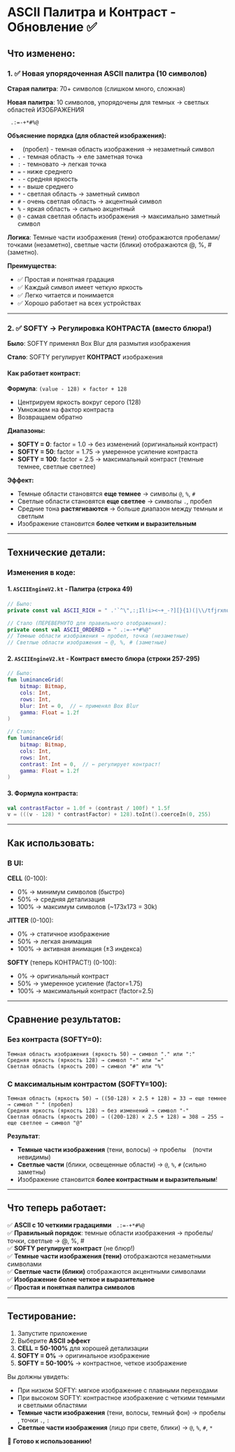 # ASCII Палитра и Контраст - Обновление ✅

## Что изменено:

### 1. ✅ Новая упорядоченная ASCII палитра (10 символов)

**Старая палитра**: 70+ символов (слишком много, сложная)

**Новая палитра**: 10 символов, упорядочены для темных → светлых областей ИЗОБРАЖЕНИЯ
```
 .:=-+*#%@
```

**Объяснение порядка (для областей изображения):**
- ` ` (пробел) - темная область изображения → незаметный символ
- `.` - темная область → еле заметная точка
- `:` - темновато → легкая точка
- `=` - ниже среднего
- `-` - средняя яркость
- `+` - выше среднего
- `*` - светлая область → заметный символ
- `#` - очень светлая область → акцентный символ
- `%` - яркая область → сильно акцентный
- `@` - самая светлая область изображения → максимально заметный символ

**Логика**: Темные части изображения (тени) отображаются пробелами/точками (незаметно), светлые части (блики) отображаются @, %, # (заметно).

**Преимущества:**
- ✅ Простая и понятная градация
- ✅ Каждый символ имеет четкую яркость
- ✅ Легко читается и понимается
- ✅ Хорошо работает на всех устройствах

---

### 2. ✅ SOFTY → Регулировка КОНТРАСТА (вместо блюра!)

**Было**: SOFTY применял Box Blur для размытия изображения

**Стало**: SOFTY регулирует **КОНТРАСТ** изображения

#### Как работает контраст:

**Формула**: `(value - 128) × factor + 128`

- Центрируем яркость вокруг серого (128)
- Умножаем на фактор контраста
- Возвращаем обратно

**Диапазоны:**
- **SOFTY = 0**: factor = 1.0 → без изменений (оригинальный контраст)
- **SOFTY = 50**: factor = 1.75 → умеренное усиление контраста
- **SOFTY = 100**: factor = 2.5 → максимальный контраст (темные темнее, светлые светлее)

**Эффект:**
- Темные области становятся **еще темнее** → символы `@`, `%`, `#`
- Светлые области становятся **еще светлее** → символы `.`, пробел
- Средние тона **растягиваются** → больше диапазон между темным и светлым
- Изображение становится **более четким и выразительным**

---

## Технические детали:

### Изменения в коде:

#### 1. `ASCIIEngineV2.kt` - Палитра (строка 49)
```kotlin
// Было:
private const val ASCII_RICH = " .'`^\",:;Il!i><~+_-?][}{1)(|\\/tfjrxnuvczXYUJCLQ0OZmwqpdbkhao*#MW&8%B@$"

// Стало (ПЕРЕВЕРНУТО для правильного отображения):
private const val ASCII_ORDERED = " .:=-+*#%@"
// Темные области изображения → пробел, точка (незаметные)
// Светлые области изображения → @, %, # (заметные)
```

#### 2. `ASCIIEngineV2.kt` - Контраст вместо блюра (строки 257-295)
```kotlin
// Было:
fun luminanceGrid(
    bitmap: Bitmap,
    cols: Int,
    rows: Int,
    blur: Int = 0,  // ← применял Box Blur
    gamma: Float = 1.2f
)

// Стало:
fun luminanceGrid(
    bitmap: Bitmap,
    cols: Int,
    rows: Int,
    contrast: Int = 0,  // ← регулирует контраст!
    gamma: Float = 1.2f
)
```

#### 3. Формула контраста:
```kotlin
val contrastFactor = 1.0f + (contrast / 100f) * 1.5f
v = (((v - 128) * contrastFactor) + 128).toInt().coerceIn(0, 255)
```

---

## Как использовать:

### В UI:

**CELL** (0-100):
- 0% → минимум символов (быстро)
- 50% → средняя детализация
- 100% → максимум символов (~173x173 = 30k)

**JITTER** (0-100):
- 0% → статичное изображение
- 50% → легкая анимация
- 100% → активная анимация (±3 индекса)

**SOFTY** (теперь КОНТРАСТ!) (0-100):
- 0% → оригинальный контраст
- 50% → умеренное усиление (factor=1.75)
- 100% → максимальный контраст (factor=2.5)

---

## Сравнение результатов:

### Без контраста (SOFTY=0):
```
Темная область изображения (яркость 50) → символ "." или ":"
Средняя яркость (яркость 128) → символ "-" или "="
Светлая область (яркость 200) → символ "#" или "%"
```

### С максимальным контрастом (SOFTY=100):
```
Темная область (яркость 50) → ((50-128) × 2.5 + 128) = 33 → еще темнее → символ " " (пробел)
Средняя яркость (яркость 128) → без изменений → символ "-"
Светлая область (яркость 200) → ((200-128) × 2.5 + 128) = 308 → 255 → еще светлее → символ "@"
```

**Результат**: 
- **Темные части изображения** (тени, волосы) → пробелы ` ` (почти невидимы)
- **Светлые части** (блики, освещенные области) → `@`, `%`, `#` (сильно заметны)
- Изображение становится **более контрастным и выразительным**!

---

## Что теперь работает:

✅ **ASCII с 10 четкими градациями** ` .:=-+*#%@`  
✅ **Правильный порядок**: темные области изображения → пробелы/точки, светлые → @, %, #  
✅ **SOFTY регулирует контраст** (не блюр!)  
✅ **Темные части изображения (тени)** отображаются незаметными символами  
✅ **Светлые части (блики)** отображаются акцентными символами  
✅ **Изображение более четкое и выразительное**  
✅ **Простая и понятная палитра символов**  

---

## Тестирование:

1. Запустите приложение
2. Выберите **ASCII эффект**
3. **CELL = 50-100%** для хорошей детализации
4. **SOFTY = 0%** → оригинальное изображение
5. **SOFTY = 50-100%** → контрастное, четкое изображение

Вы должны увидеть:
- При низком SOFTY: мягкое изображение с плавными переходами
- При высоком SOFTY: контрастное изображение с четкими темными и светлыми областями
- **Темные части изображения** (тени, волосы, темный фон) → пробелы ` `, точки `.`, `:`
- **Светлые части изображения** (лицо при свете, блики) → `@`, `%`, `#`, `*`

🚀 **Готово к использованию!**

